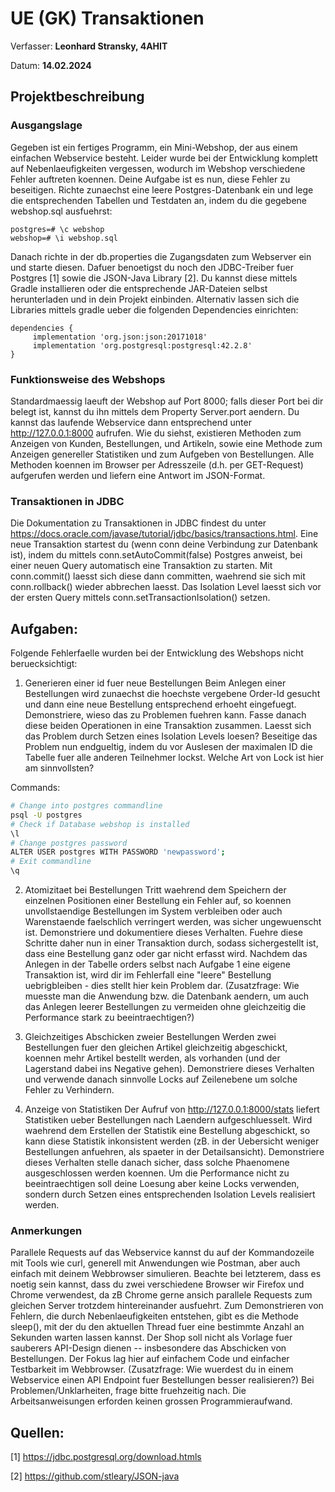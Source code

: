 # UE (GK) Transaktionen

Verfasser: **Leonhard Stransky, 4AHIT**

Datum: **14.02.2024**

## Projektbeschreibung

### Ausgangslage
Gegeben ist ein fertiges Programm, ein Mini-Webshop, der aus einem einfachen Webservice besteht. Leider wurde bei der Entwicklung komplett auf Nebenlaeufigkeiten vergessen, wodurch im Webshop verschiedene Fehler auftreten koennen. Deine Aufgabe ist es nun, diese Fehler zu beseitigen. Richte zunaechst eine leere Postgres-Datenbank ein und lege die entsprechenden Tabellen und Testdaten an, indem du die gegebene webshop.sql ausfuehrst:

```postgres
postgres=# \c webshop
webshop=# \i webshop.sql
```

Danach richte in der db.properties die Zugangsdaten zum Webserver ein und starte diesen. Dafuer benoetigst du noch den JDBC-Treiber fuer Postgres [1] sowie die JSON-Java Library [2]. Du kannst diese mittels Gradle installieren oder die entsprechende JAR-Dateien selbst herunterladen und in dein Projekt einbinden. Alternativ lassen sich die Libraries mittels gradle ueber die folgenden Dependencies einrichten:

```
dependencies {
     implementation 'org.json:json:20171018'
     implementation 'org.postgresql:postgresql:42.2.8'
}
```

### Funktionsweise des Webshops
Standardmaessig laeuft der Webshop auf Port 8000; falls dieser Port bei dir belegt ist, kannst du ihn mittels dem Property Server.port aendern. Du kannst das laufende Webservice dann entsprechend unter http://127.0.0.1:8000 aufrufen. Wie du siehst, existieren Methoden zum Anzeigen von Kunden, Bestellungen, und Artikeln, sowie eine Methode zum Anzeigen genereller Statistiken und zum Aufgeben von Bestellungen. Alle Methoden koennen im Browser per Adresszeile (d.h. per GET-Request) aufgerufen werden und liefern eine Antwort im JSON-Format.

### Transaktionen in JDBC
Die Dokumentation zu Transaktionen in JDBC findest du unter https://docs.oracle.com/javase/tutorial/jdbc/basics/transactions.html. Eine neue Transaktion startest du (wenn conn deine Verbindung zur Datenbank ist), indem du mittels conn.setAutoCommit(false) Postgres anweist, bei einer neuen Query automatisch eine Transaktion zu starten. Mit conn.commit() laesst sich diese dann committen, waehrend sie sich mit conn.rollback() wieder abbrechen laesst. Das Isolation Level laesst sich vor der ersten Query mittels conn.setTransactionIsolation(<isolation level>) setzen.    

## Aufgaben:

Folgende Fehlerfaelle wurden bei der Entwicklung des Webshops nicht beruecksichtigt:

1. Generieren einer id fuer neue Bestellungen Beim Anlegen einer Bestellungen wird zunaechst die hoechste vergebene Order-Id gesucht und dann eine neue Bestellung entsprechend erhoeht eingefuegt. Demonstriere, wieso das zu Problemen fuehren kann. Fasse danach diese beiden Operationen in eine Transaktion zusammen. Laesst sich das Problem durch Setzen eines Isolation Levels loesen? Beseitige das Problem nun endgueltig, indem du vor Auslesen der maximalen ID die Tabelle fuer alle anderen Teilnehmer lockst. Welche Art von Lock ist hier am sinnvollsten?

Commands:
```bash
# Change into postgres commandline
psql -U postgres
# Check if Database webshop is installed
\l
# Change postgres password
ALTER USER postgres WITH PASSWORD 'newpassword';
# Exit commandline
\q
```

2. Atomizitaet bei Bestellungen Tritt waehrend dem Speichern der einzelnen Positionen einer Bestellung ein Fehler auf, so koennen unvollstaendige Bestellungen im System verbleiben oder auch Warenstaende faelschlich verringert werden, was sicher ungewuenscht ist. Demonstriere und dokumentiere dieses Verhalten. Fuehre diese Schritte daher nun in einer Transaktion durch, sodass sichergestellt ist, dass eine Bestellung ganz oder gar nicht erfasst wird. Nachdem das Anlegen in der Tabelle orders selbst nach Aufgabe 1 eine eigene Transaktion ist, wird dir im Fehlerfall eine "leere" Bestellung uebrigbleiben - dies stellt hier kein Problem dar. (Zusatzfrage: Wie muesste man die Anwendung bzw. die Datenbank aendern, um auch das Anlegen leerer Bestellungen zu vermeiden ohne gleichzeitig die Performance stark zu beeintraechtigen?)

3. Gleichzeitiges Abschicken zweier Bestellungen Werden zwei Bestellungen fuer den gleichen Artikel gleichzeitig abgeschickt, koennen mehr Artikel bestellt werden, als vorhanden (und der Lagerstand dabei ins Negative gehen). Demonstriere dieses Verhalten und verwende danach sinnvolle Locks auf Zeilenebene um solche Fehler zu Verhindern.

4. Anzeige von Statistiken Der Aufruf von http://127.0.0.1:8000/stats liefert Statistiken ueber Bestellungen nach Laendern aufgeschluesselt. Wird waehrend dem Erstellen der Statistik eine Bestellung abgeschickt, so kann diese Statistik inkonsistent werden (zB. in der Uebersicht weniger Bestellungen anfuehren, als spaeter in der Detailsansicht). Demonstriere dieses Verhalten stelle danach sicher, dass solche Phaenomene ausgeschlossen werden koennen. Um die Performance nicht zu beeintraechtigen soll deine Loesung aber keine Locks verwenden, sondern durch Setzen eines entsprechenden Isolation Levels realisiert werden.

### Anmerkungen
Parallele Requests auf das Webservice kannst du auf der Kommandozeile mit Tools wie curl, generell mit Anwendungen wie Postman, aber auch einfach mit deinem Webbrowser simulieren. Beachte bei letzterem, dass es noetig sein kannst, dass du zwei verschiedene Browser wir Firefox und Chrome verwendest, da zB Chrome gerne ansich parallele Requests zum gleichen Server trotzdem hintereinander ausfuehrt.
Zum Demonstrieren von Fehlern, die durch Nebenlaeufigkeiten entstehen, gibt es die Methode sleep(<seconds>), mit der du den aktuellen Thread fuer eine bestimmte Anzahl an Sekunden warten lassen kannst.
Der Shop soll nicht als Vorlage fuer sauberers API-Design dienen -- insbesondere das Abschicken von Bestellungen. Der Fokus lag hier auf einfachem Code und einfacher Testbarkeit im Webbrowser. (Zusatzfrage: Wie wuerdest du in einem Webservice einen API Endpoint fuer Bestellungen besser realisieren?)
Bei Problemen/Unklarheiten, frage bitte fruehzeitig nach. Die Arbeitsanweisungen erforden keinen grossen Programmieraufwand.



## Quellen:

[1] https://jdbc.postgresql.org/download.htmls

[2] https://github.com/stleary/JSON-java










